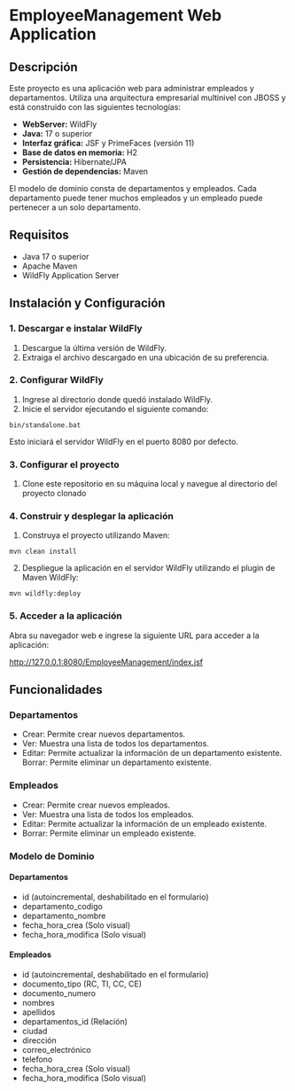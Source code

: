 # EmployeeManagement Web Application
## Descripción
Este proyecto es una aplicación web para administrar empleados y departamentos. Utiliza una arquitectura empresarial multinivel con JBOSS y está construido con las siguientes tecnologías:

* **WebServer:** WildFly
* **Java:** 17 o superior
* **Interfaz gráfica:** JSF y PrimeFaces (versión 11)
* **Base de datos en memoria:** H2
* **Persistencia:** Hibernate/JPA 
* **Gestión de dependencias:** Maven

El modelo de dominio consta de departamentos y empleados. Cada departamento puede tener muchos empleados y un empleado puede pertenecer a un solo departamento.

## Requisitos
* Java 17 o superior
* Apache Maven
* WildFly Application Server

## Instalación y Configuración
### 1. Descargar e instalar WildFly
   1. Descargue la última versión de WildFly.
   2. Extraiga el archivo descargado en una ubicación de su preferencia.
### 2. Configurar WildFly
   1. Ingrese al directorio donde quedó instalado WildFly.
   2. Inicie el servidor ejecutando el siguiente comando:

```
bin/standalone.bat
```
   Esto iniciará el servidor WildFly en el puerto 8080 por defecto.

### 3. Configurar el proyecto
   1. Clone este repositorio en su máquina local y navegue al directorio del proyecto clonado

### 4. Construir y desplegar la aplicación
   1. Construya el proyecto utilizando Maven:
```
mvn clean install
```
   2. Despliegue la aplicación en el servidor WildFly utilizando el plugin de Maven WildFly:

```
mvn wildfly:deploy
```
### 5. Acceder a la aplicación
   Abra su navegador web e ingrese la siguiente URL para acceder a la aplicación:

http://127.0.0.1:8080/EmployeeManagement/index.jsf

## Funcionalidades
### Departamentos
 * Crear: Permite crear nuevos departamentos.
 * Ver: Muestra una lista de todos los departamentos.
 * Editar: Permite actualizar la información de un departamento existente.
Borrar: Permite eliminar un departamento existente.
### Empleados
  * Crear: Permite crear nuevos empleados.
  * Ver: Muestra una lista de todos los empleados.
  * Editar: Permite actualizar la información de un empleado existente.
  * Borrar: Permite eliminar un empleado existente.
### Modelo de Dominio
#### Departamentos
  * id (autoincremental, deshabilitado en el formulario)
  * departamento_codigo
  * departamento_nombre
  * fecha_hora_crea (Solo visual)
  * fecha_hora_modifica (Solo visual)
#### Empleados
  * id (autoincremental, deshabilitado en el formulario)
  * documento_tipo (RC, TI, CC, CE)
  * documento_numero
  * nombres
  * apellidos
  * departamentos_id (Relación)
  * ciudad
  * dirección
  * correo_electrónico
  * telefono
  * fecha_hora_crea (Solo visual)
  * fecha_hora_modifica (Solo visual)
